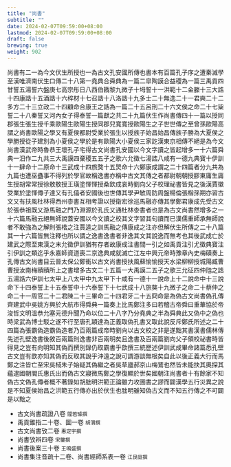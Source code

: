 ```yaml
---
title: "尚書"
subtitle: ""
date: 2024-02-07T09:59:00+08:00
lastmod: 2024-02-07T09:59:00+08:00
draft: false
brewing: true
weight: 902
---
```



尚書有二一為今文伏生所授也一為古文孔安國所傳也書本有百篇孔子序之遭秦滅學至漢唯濟南伏生口傳二十八第一堯典合舜典為一篇二皐陶謨合益稷為一篇三禹貢四甘誓五湯誓六盤庚七高宗彤日八西伯戡黎九微子十坶誓十一洪範十二金縢十三大誥十四康誥十五酒誥十六梓材十七召誥十八洛誥十九多士二十無逸二十一君奭二十二多方二十三立政二十四顧命合康王之誥為一篇二十五呂刑二十六文侯之命二十七粊誓二十八秦誓又河內女子得泰誓一篇獻之共二十九篇伏生作尚書傳四十一篇以授同郡張生張生授千乘歐陽生歐陽生授同郡兒寬寬授歐陽生之子世世傳之至曾孫歐陽高謂之尚書歐陽之學又有夏侯都尉受業於張生以授族子始昌始昌傳族子勝為大夏侯之學勝授從子建別為小夏侯之學於是有歐陽大小夏侯三家訖漢東京相傳不絕是為今文尚書漢武帝時魯恭王壞孔子宅得古文尚書孔安國以今文字讀之皆起增多一十六篇舜典一汨作二九共三大禹謨四棄稷五五子之歌六允徵七湯誥八咸有一德九典寶十伊訓十一肆命十二原命十三武成十四旅獒十五煛命十六鄭康成謂之二十四篇者分九共為九篇也遭巫蠱事不得列於學官故稱逸書亦稱中古文其傳之者都尉朝朝授膠東庸生庸生授胡常常授徐敖敖授王璜塗惲惲授桑欽成哀時劉向父子校理祕書皆見之後漢賈徽受業於塗惲傳子達又有孔僖者安國後也世傳其學尹敏周防周盤楊倫張楷孫期亦習古文又有扶風杜林得西州桼書互相考證以授衛宏徐巡馬融亦傳其學鄭君康成先受古文於張恭祖既又游馬融之門乃淵源於孔氏又通杜林桼書者也是為古文尚書然增多之一十六篇馬融云絕無師說蓋安國以今文讀之校其文字習其句讀而已漢儒重師承無師說者不敢強為之解則張楷之注賈逵之訓馬融之傳康成之注亦但解伏生所傳之二十八篇其一十六篇皆無注釋也所以謂之逸書逸書者非逸其文其說逸而無考也其後武成亡於建武之際至東漢之末允徵伊訓猶有存者故康成注書間一引之如禹貢注引尤徵典寶注引伊訓之類迄乎永嘉師資道喪二京逸典咸就滅亡江左中興元帝時豫章內史梅賾奏上孔傳古文尚書目云晉太保公鄭衝以古文尚書授扶風蘇愉愉授天水梁柳柳授城陽臧曹曹授汝南梅賾賾所上之書增多古文二十五篇一大禹謨二五子之歌三允征四仲虺之誥五湯誥六伊訓七太甲上八太甲中九太甲下十咸有一德十一說命上十二說命中十三說命下十四泰誓上十五泰誓中十六泰誓下十七武成十八旅獒十九微子之命二十蔡仲之命二十一周官二十二君陳二十三畢命二十四君牙二十五冏命是為偽古文尚書偽孔傳齊建武中吳姚方興於大航市得舜典一篇奏上比馬鄭注多曰若稽古帝舜曰重華協於帝浚哲文明溫恭允塞元德升聞乃命以位二十八字乃分堯典之半為舜典此又偽中之偽也時梁武為博士駁之遂不行至唐孔穎達為正義取偽孔書又取此說反斥鄭氏所述之二十四篇為張霸偽造霸偽造者乃百兩篇成帝時劉向以古文校之非是遂黜其書漢書儒林傳先述孔壁逸書後敘百兩篇則逸書非百兩明矣且逸書及百兩篇劉向父子領校祕書時皆得見之豈有向明知其偽而撰別錄仍取霸書乎歆撰三統歷述伊訓武成畢命諸篇悉孔壁古文豈有歆亦知其偽而反取其說乎沖遠之說可謂游談無根矣自此以後正義大行而馬鄭之注皆亡至宋吳棫朱子始疑其偽繼之者吳草廬郝京山梅鷟也然皆未能抉其奧探其蘊逮國朝閻氏惠氏出而偽古文寢微馬鄭之學復顯於世矣國朝注尚書者十有餘家不知偽古文偽孔傳者概不著錄如胡朏明洪範正論雖力攻圖書之謬而闢漢學五行災異之說是不知夏侯始昌之洪範五行傳亦出於伏生也朏明雖知偽古文而不知五行傳之不可闢是以黜之

- 古文尚書疏證八卷 <small>閻若璩撰</small>
- 禹貢錐指二十卷、圖一卷 <small>胡渭撰</small>
- 古文尚書攷二卷 <small>惠定宇撰</small>
- 尚書攷辨四卷 <small>宋鑒撰</small>
- 尚書後案三十卷 <small>王鳴盛撰</small>
- 尚書集注音疏十二卷、尚書經師系表一卷 <small>江艮庭撰</small>